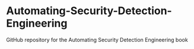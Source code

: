 # Automating-Security-Detection-Engineering

GitHub repository for the Automating Security Detection Engineering book
